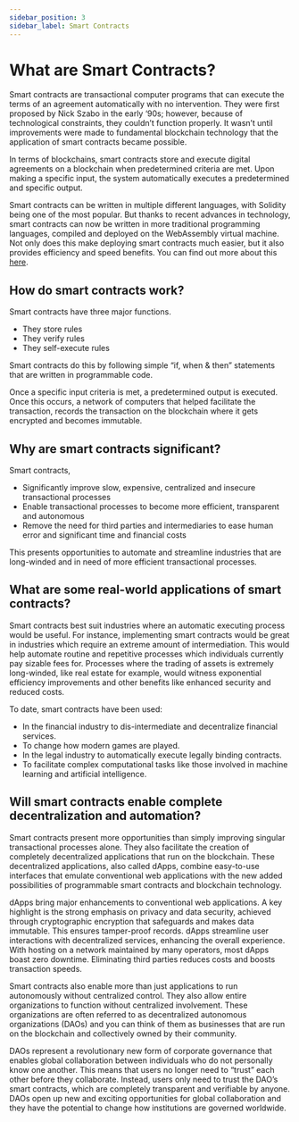 ```yaml
---
sidebar_position: 3
sidebar_label: Smart Contracts
---
```


# What are Smart Contracts?

Smart contracts are transactional computer programs that can execute the terms of an agreement automatically with no intervention. They were first proposed by Nick Szabo in the early ‘90s; however, because of technological constraints, they couldn’t function properly. It wasn’t until improvements were made to fundamental blockchain technology that the application of smart contracts became possible.

In terms of blockchains, smart contracts store and execute digital agreements on a blockchain when predetermined criteria are met. Upon making a specific input, the system automatically executes a predetermined and specific output.

Smart contracts can be written in multiple different languages, with Solidity being one of the most popular. But thanks to recent advances in technology, smart contracts can now be written in more traditional programming languages, compiled and deployed on the WebAssembly virtual machine. Not only does this make deploying smart contracts much easier, but it also provides efficiency and speed benefits. You can find out more about this [here](https://medium.com/@gear_techs/why-gear-uses-webassembly-35b705341241).

## How do smart contracts work?

Smart contracts have three major functions.

- They store rules
- They verify rules
- They self-execute rules

Smart contracts do this by following simple “if, when & then” statements that are written in programmable code.

Once a specific input criteria is met, a predetermined output is executed. Once this occurs, a network of computers that helped facilitate the transaction, records the transaction on the blockchain where it gets encrypted and becomes immutable.

## Why are smart contracts significant?

Smart contracts,
- Significantly improve slow, expensive, centralized and insecure transactional processes
- Enable transactional processes to become more efficient, transparent and autonomous
- Remove the need for third parties and intermediaries to ease human error and significant time and financial costs

This presents opportunities to automate and streamline industries that are long-winded and in need of more efficient transactional processes.

## What are some real-world applications of smart contracts?

Smart contracts best suit industries where an automatic executing process would be useful. For instance, implementing smart contracts would be great in industries which require an extreme amount of intermediation. This would help automate routine and repetitive processes which individuals currently pay sizable fees for. Processes where the trading of assets is extremely long-winded, like real estate for example, would witness exponential efficiency improvements and other benefits like enhanced security and reduced costs.

To date, smart contracts have been used:
- In the financial industry to dis-intermediate and decentralize financial services.
- To change how modern games are played.
- In the legal industry to automatically execute legally binding contracts.
- To facilitate complex computational tasks like those involved in machine learning and artificial intelligence.

## Will smart contracts enable complete decentralization and automation?

Smart contracts present more opportunities than simply improving singular transactional processes alone. They also facilitate the creation of completely decentralized applications that run on the blockchain. These decentralized applications, also called dApps, combine easy-to-use interfaces that emulate conventional web applications with the new added possibilities of programmable smart contracts and blockchain technology.

dApps bring major enhancements to conventional web applications. A key highlight is the strong emphasis on privacy and data security, achieved through cryptographic encryption that safeguards and makes data immutable. This ensures tamper-proof records. dApps streamline user interactions with decentralized services, enhancing the overall experience. With hosting on a network maintained by many operators, most dApps boast zero downtime. Eliminating third parties reduces costs and boosts transaction speeds.

Smart contracts also enable more than just applications to run autonomously without centralized control. They also allow entire organizations to function without centralized involvement. These organizations are often referred to as decentralized autonomous organizations (DAOs) and you can think of them as businesses that are run on the blockchain and collectively owned by their community.

DAOs represent a revolutionary new form of corporate governance that enables global collaboration between individuals who do not personally know one another. This means that users no longer need to “trust” each other before they collaborate. Instead, users only need to trust the DAO’s smart contracts, which are completely transparent and verifiable by anyone. DAOs open up new and exciting opportunities for global collaboration and they have the potential to change how institutions are governed worldwide.

